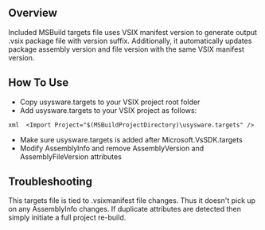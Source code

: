 Overview
--------

Included MSBuild targets file uses VSIX manifest version to generate output .vsix package file with version suffix. Additionally, it automatically updates package assembly version and file version with the same VSIX manifest version.

How To Use
----------

* Copy usysware.targets to your VSIX project root folder
* Add usysware.targets to your VSIX project as follows:

```xml  <Import Project="$(MSBuildProjectDirectory)\usysware.targets" />```
* Make sure usysware.targets is added after Microsoft.VsSDK.targets
* Modify AssemblyInfo and remove AssemblyVersion and AssemblyFileVersion attributes

Troubleshooting
---------------

This targets file is tied to .vsixmanifest file changes. Thus it doesn't pick up on any AssemblyInfo changes. If duplicate attributes are detected then simply initiate a full project re-build.
